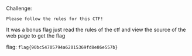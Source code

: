 Challenge: 
```
Please follow the rules for this CTF!
```
It was a bonus flag just read the rules of the ctf and view the source of the web page to get the flag

flag:
```flag{90bc54705794a62015369fd8e86e557b}```
